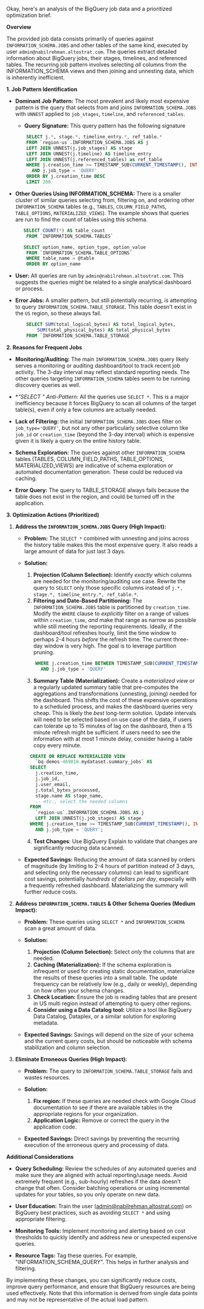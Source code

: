 Okay, here's an analysis of the BigQuery job data and a prioritized optimization brief.

**Overview**

The provided job data consists primarily of queries against `INFORMATION_SCHEMA.JOBS` and other tables of the same kind, executed by user `admin@nabilrehman.altostrat.com`. The queries extract detailed information about BigQuery jobs, their stages, timelines, and referenced tables.  The recurring job pattern involves selecting *all* columns from the INFORMATION_SCHEMA views and then joining and unnesting data, which is inherently inefficient.

**1. Job Pattern Identification**

*   **Dominant Job Pattern:**  The most prevalent and likely most expensive pattern is the query that selects from and joins `INFORMATION_SCHEMA.JOBS` with `UNNEST` applied to  `job_stages`, `timeline`, and `referenced_tables`.

    *   **Query Signature:** This query pattern has the following signature

    ```sql
        SELECT j.*, stage.*, timeline_entry.*, ref_table.*
        FROM `region-us`.INFORMATION_SCHEMA.JOBS AS j
        LEFT JOIN UNNEST(j.job_stages) AS stage
        LEFT JOIN UNNEST(j.timeline) AS timeline_entry
        LEFT JOIN UNNEST(j.referenced_tables) as ref_table
        WHERE j.creation_time >= TIMESTAMP_SUB(CURRENT_TIMESTAMP(), INTERVAL 3 DAY)
          AND j.job_type = 'QUERY'
        ORDER BY j.creation_time DESC
        LIMIT 200
    ```

*   **Other Queries Using INFORMATION_SCHEMA:** There is a smaller cluster of similar queries selecting from, filtering on, and ordering other `INFORMATION_SCHEMA` tables (e.g., `TABLES`, `COLUMN_FIELD_PATHS`, `TABLE_OPTIONS`, `MATERIALIZED_VIEWS`).  The example shows that queries are run to find the count of tables using this schema.

    ```sql
       SELECT COUNT(*) AS table_count
        FROM `INFORMATION_SCHEMA.TABLES`
    ```

    ```sql
       SELECT option_name, option_type, option_value
        FROM `INFORMATION_SCHEMA.TABLE_OPTIONS`
        WHERE table_name = @table
        ORDER BY option_name
    ```

*   **User:** All queries are run by `admin@nabilrehman.altostrat.com`. This suggests the queries might be related to a single analytical dashboard or process.

*   **Error Jobs:** A smaller pattern, but still potentially recurring, is attempting to query `INFORMATION_SCHEMA.TABLE_STORAGE`. This table doesn't exist in the `US` region, so these always fail.

    ```sql
        SELECT SUM(total_logical_bytes) AS total_logical_bytes,
            SUM(total_physical_bytes) AS total_physical_bytes
        FROM `INFORMATION_SCHEMA.TABLE_STORAGE`
    ```

**2. Reasons for Frequent Jobs**

*   **Monitoring/Auditing:** The main `INFORMATION_SCHEMA.JOBS` query likely serves a monitoring or auditing dashboard/tool to track recent job activity. The 3-day interval may reflect standard reporting needs. The other queries targeting `INFORMATION_SCHEMA` tables seem to be running discovery queries as well.

*   **"SELECT *" Anti-Pattern:** All the queries use `SELECT *`.  This is a major inefficiency because it forces BigQuery to scan all columns of the target table(s), even if only a few columns are actually needed.

*   **Lack of Filtering:** the initial `INFORMATION_SCHEMA.JOBS` does filter on `job_type='QUERY'`, but not any other particularly selective column like `job_id` or `creation_time` (beyond the 3-day interval) which is expensive given it is likely a query on the entire history table.

*   **Schema Exploration:** The queries against other `INFORMATION_SCHEMA` tables (TABLES, COLUMN_FIELD_PATHS, TABLE_OPTIONS, MATERIALIZED\_VIEWS)  are indicative of schema exploration or automated documentation generation.  These could be reduced via caching.

*   **Error Query:** The query to TABLE\_STORAGE always fails because the table does not exist in the region, and could be turned off in the application.

**3. Optimization Actions (Prioritized)**

1.  **Address the `INFORMATION_SCHEMA.JOBS` Query (High Impact):**

    *   **Problem:** The `SELECT *` combined with unnesting and joins across the history table makes this the most expensive query. It also reads a large amount of data for just last 3 days.
    *   **Solution:**

        1.  **Projection (Column Selection):** Identify *exactly* which columns are needed for the monitoring/auditing use case. Rewrite the query to `SELECT` only those specific columns instead of `j.*, stage.*, timeline_entry.*, ref_table.*`.
        2.  **Filtering and Date-Based Partitioning:** The `INFORMATION_SCHEMA.JOBS` table is partitioned by `creation_time`.  Modify the `WHERE` clause to *explicitly* filter on a range of values within `creation_time`, *and* make that range as narrow as possible while still meeting the reporting requirements. Ideally, if the dashboard/tool refreshes hourly, limit the time window to perhaps 2-4 hours *before* the refresh time. The current three-day window is very high. The goal is to leverage partition pruning.

        ```sql
            WHERE j.creation_time BETWEEN TIMESTAMP_SUB(CURRENT_TIMESTAMP(), INTERVAL 4 HOUR) AND CURRENT_TIMESTAMP()
              AND j.job_type = 'QUERY'
        ```

        3.  **Summary Table (Materialization):** Create a *materialized view* or a regularly updated summary table that pre-computes the aggregations and transformations (unnesting, joining) needed for the dashboard.  This shifts the cost of these expensive operations to a scheduled process, and makes the dashboard queries very cheap. This is likely the *best* long-term solution. Update intervals will need to be selected based on use case of the data, if users can tolerate up to 15 minutes of lag on the dashboard, then a 15 minute refresh might be sufficient. If users need to see the information with at most 1 minute delay, consider having a table copy every minute.

        ```sql
          CREATE OR REPLACE MATERIALIZED VIEW
            `bq-demos-469816.mydataset.summary_jobs` AS
          SELECT
            j.creation_time,
            j.job_id,
            j.user_email,
            j.total_bytes_processed,
            stage.name AS stage_name,
            -- etc., select the needed columns
          FROM
            `region-us`.INFORMATION_SCHEMA.JOBS AS j
            LEFT JOIN UNNEST(j.job_stages) AS stage
          WHERE j.creation_time >= TIMESTAMP_SUB(CURRENT_TIMESTAMP(), INTERVAL 3 DAY)
            AND j.job_type = 'QUERY';
        ```

        4.  **Test Changes**: Use BigQuery Explain to validate that changes are significantly reducing data scanned.

    *   **Expected Savings:** Reducing the amount of data scanned by orders of magnitude (by limiting to 2-4 hours of partition instead of 3 days, and selecting only the necessary columns) can lead to significant cost savings, potentially *hundreds of dollars per day*, especially with a frequently refreshed dashboard.  Materializing the summary will further reduce costs.

2.  **Address `INFORMATION_SCHEMA.TABLES` & Other Schema Queries (Medium Impact):**

    *   **Problem:** These queries using `SELECT *` and `INFORMATION_SCHEMA` scan a great amount of data.
    *   **Solution:**

        1.  **Projection (Column Selection):** Select *only* the columns that are needed.
        2.  **Caching (Materialization):**  If the schema exploration is infrequent or used for creating static documentation,  materialize the results of these queries into a small table. The update frequency can be relatively low (e.g., daily or weekly), depending on how often your schema changes.
        3.  **Check Location:** Ensure the job is reading tables that are present in US multi region instead of attempting to query other regions.
        4.  **Consider using a Data Catalog tool:** Utilize a tool like BigQuery Data Catalog, Dataplex, or a similar solution for exploring metadata.

    *   **Expected Savings:**  Savings will depend on the size of your schema and the current query costs, but should be noticeable with schema stabilization and column selection.

3.  **Eliminate Erroneous Queries (High Impact):**

    *   **Problem:** The query to `INFORMATION_SCHEMA.TABLE_STORAGE` fails and wastes resources.
    *   **Solution:**
        1.  **Fix region:** If these queries are needed check with Google Cloud documentation to see if there are available tables in the appropriate regions for your organization.
        2.  **Application Logic:** Remove or correct the query in the application code.

    *   **Expected Savings:** Direct savings by preventing the recurring execution of the erroneous query and processing of data.

**Additional Considerations**

*   **Query Scheduling:** Review the schedules of any automated queries and make sure they are aligned with actual reporting/usage needs. Avoid extremely frequent (e.g., sub-hourly) refreshes if the data doesn't change that often. Consider batching operations or using incremental updates for your tables, so you only operate on new data.

*   **User Education:** Train the user (admin@nabilrehman.altostrat.com) on BigQuery best practices, such as avoiding `SELECT *` and using appropriate filtering.

*   **Monitoring Tools:** Implement monitoring and alerting based on cost thresholds to quickly identify and address new or unexpected expensive queries.

*   **Resource Tags:** Tag these queries. For example, "INFORMATION\_SCHEMA\_QUERY". This helps in further analysis and filtering.

By implementing these changes, you can significantly reduce costs, improve query performance, and ensure that BigQuery resources are being used effectively. Note that this information is derived from single data points and may not be representative of the actual load pattern.